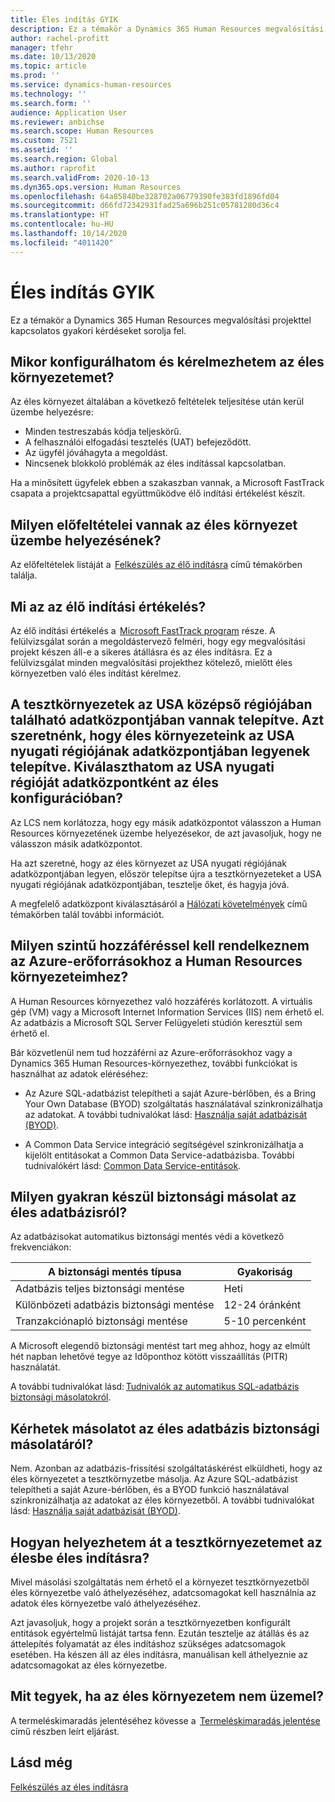```yaml
---
title: Éles indítás GYIK
description: Ez a témakör a Dynamics 365 Human Resources megvalósítási projekttel kapcsolatos gyakori kérdéseket sorolja fel.
author: rachel-profitt
manager: tfehr
ms.date: 10/13/2020
ms.topic: article
ms.prod: ''
ms.service: dynamics-human-resources
ms.technology: ''
ms.search.form: ''
audience: Application User
ms.reviewer: anbichse
ms.search.scope: Human Resources
ms.custom: 7521
ms.assetid: ''
ms.search.region: Global
ms.author: raprofit
ms.search.validFrom: 2020-10-13
ms.dyn365.ops.version: Human Resources
ms.openlocfilehash: 64a85840be328702a06779390fe383fd1896fd04
ms.sourcegitcommit: d66fd72342931fad25a696b251c05781280d36c4
ms.translationtype: HT
ms.contentlocale: hu-HU
ms.lasthandoff: 10/14/2020
ms.locfileid: "4011420"
---
```

# <a name="go-live-faq"></a>Éles indítás GYIK 

Ez a témakör a Dynamics 365 Human Resources megvalósítási projekttel kapcsolatos gyakori kérdéseket sorolja fel. 

## <a name="when-can-i-configure-and-request-my-production-environment"></a>Mikor konfigurálhatom és kérelmezhetem az éles környezetemet? 

Az éles környezet általában a következő feltételek teljesítése után kerül üzembe helyezésre:

- Minden testreszabás kódja teljeskörű.
- A felhasználói elfogadási tesztelés (UAT) befejeződött.
- Az ügyfél jóváhagyta a megoldást.
- Nincsenek blokkoló problémák az éles indítással kapcsolatban. 

Ha a minősített ügyfelek ebben a szakaszban vannak, a Microsoft FastTrack csapata a projektcsapattal együttműködve élő indítási értékelést készít. 

## <a name="what-are-the-prerequisites-to-deploying-a-production-environment"></a>Milyen előfeltételei vannak az éles környezet üzembe helyezésének? 

Az előfeltételek listáját a  [Felkészülés az élő indításra](hr-admin-go-live-prepare.md) című témakörben találja. 

## <a name="what-is-a-go-live-assessment"></a>Mi az az élő indítási értékelés?  

Az élő indítási értékelés a  [Microsoft FastTrack program](https://docs.microsoft.com/dynamics365/fin-ops-core/fin-ops/get-started/fasttrack-dynamics-365-overview) része. A felülvizsgálat során a megoldástervező felméri, hogy egy megvalósítási projekt készen áll-e a sikeres átállásra és az éles indításra. Ez a felülvizsgálat minden megvalósítási projekthez kötelező, mielőtt éles környezetben való éles indítást kérelmez. 

## <a name="our-sandbox-environments-are-deployed-in-the-central-us-datacenter-we-want-our-production-environments-to-be-deployed-in-the-west-us-datacenter-can-i-select-west-us-as-the-datacenter-in-my-production-configuration"></a>A tesztkörnyezetek az USA középső régiójában található adatközpontjában vannak telepítve. Azt szeretnénk, hogy éles környezeteink az USA nyugati régiójának adatközpontjában legyenek telepítve. Kiválaszthatom az USA nyugati régióját adatközpontként az éles konfigurációban? 

Az LCS nem korlátozza, hogy egy másik adatközpontot válasszon a Human Resources környezetének üzembe helyezésekor, de azt javasoljuk, hogy ne válasszon másik adatközpontot.  

Ha azt szeretné, hogy az éles környezet az USA nyugati régiójának adatközpontjában legyen, először telepítse újra a tesztkörnyezeteket a USA nyugati régiójának adatközpontjában, tesztelje őket, és hagyja jóvá. 

A megfelelő adatközpont kiválasztásáról a [Hálózati követelmények](https://docs.microsoft.com/dynamics365/fin-ops-core/fin-ops/get-started/system-requirements#network-requirements) című témakörben talál további információt. 

## <a name="what-level-of-access-do-i-have-to-the-azure-resources-for-my-human-resources-environments"></a>Milyen szintű hozzáféréssel kell rendelkeznem az Azure-erőforrásokhoz a Human Resources környezeteimhez?  

A Human Resources környezethez való hozzáférés korlátozott. A virtuális gép (VM) vagy a Microsoft Internet Information Services (IIS) nem érhető el. Az adatbázis a Microsoft SQL Server Felügyeleti stúdión keresztül sem érhető el. 

Bár közvetlenül nem tud hozzáférni az Azure-erőforrásokhoz vagy a Dynamics 365 Human Resources-környezethez, további funkciókat is használhat az adatok eléréséhez:

- Az Azure SQL-adatbázist telepítheti a saját Azure-bérlőben, és a Bring Your Own Database (BYOD) szolgáltatás használatával szinkronizálhatja az adatokat. A további tudnivalókat lásd: [Használja saját adatbázisát (BYOD)](https://docs.microsoft.com/dynamics365/fin-ops-core/dev-itpro/analytics/export-entities-to-your-own-database).

- A Common Data Service integráció segítségével szinkronizálhatja a kijelölt entitásokat a Common Data Service-adatbázisba. További tudnivalókért lásd: [Common Data Service-entitások](hr-developer-entities.md). 

## <a name="how-often-is-my-production-database-backed-up"></a>Milyen gyakran készül biztonsági másolat az éles adatbázisról? 

Az adatbázisokat automatikus biztonsági mentés védi a következő frekvenciákon:

| A biztonsági mentés típusa | Gyakoriság |
| --- | --- |
| Adatbázis teljes biztonsági mentése | Heti |
| Különbözeti adatbázis biztonsági mentése | 12-24 óránként |
| Tranzakciónapló biztonsági mentése | 5-10 percenként |

A Microsoft elegendő biztonsági mentést tart meg ahhoz, hogy az elmúlt hét napban lehetővé tegye az Időponthoz kötött visszaállítás (PITR) használatát. 

A további tudnivalókat lásd: [Tudnivalók az automatikus SQL-adatbázis biztonsági másolatokról](https://docs.microsoft.com/azure/azure-sql/database/automated-backups-overview?tabs=single-database). 

## <a name="can-i-request-a-copy-of-the-backup-of-my-production-database"></a>Kérhetek másolatot az éles adatbázis biztonsági másolatáról? 

Nem. Azonban az adatbázis-frissítési szolgáltatáskérést elküldheti, hogy az éles környezetet a tesztkörnyzetbe másolja. Az Azure SQL-adatbázist telepítheti a saját Azure-bérlőben, és a BYOD funkció használatával szinkronizálhatja az adatokat az éles környezetből. A további tudnivalókat lásd: [Használja saját adatbázisát (BYOD)](https://docs.microsoft.com/dynamics365/fin-ops-core/dev-itpro/analytics/export-entities-to-your-own-database). 

## <a name="how-do-i-move-my-sandbox-environment-to-production-for-go-live"></a>Hogyan helyezhetem át a tesztkörnyezetemet az élesbe éles indításra? 

Mivel másolási szolgáltatás nem érhető el a környezet tesztkörnyezetből éles környezetbe való áthelyezéséhez, adatcsomagokat kell használnia az adatok éles környezetbe való áthelyezéséhez.  

Azt javasoljuk, hogy a projekt során a tesztkörnyezetben konfigurált entitások egyértelmű listáját tartsa fenn. Ezután tesztelje az átállás és az áttelepítés folyamatát az éles indításhoz szükséges adatcsomagok esetében. Ha készen áll az éles indításra, manuálisan kell áthelyeznie az adatcsomagokat az éles környezetbe. 

## <a name="what-should-i-do-if-my-production-environment-is-down"></a>Mit tegyek, ha az éles környezetem nem üzemel? 

A termeléskimaradás jelentéséhez kövesse a  [Termeléskimaradás jelentése](https://docs.microsoft.com/dynamics365/fin-ops-core/dev-itpro/lifecycle-services/report-production-outage) című részben leírt eljárást. 

 ## <a name="see-also"></a>Lásd még

 [Felkészülés az éles indításra](hr-admin-go-live-prepare.md)